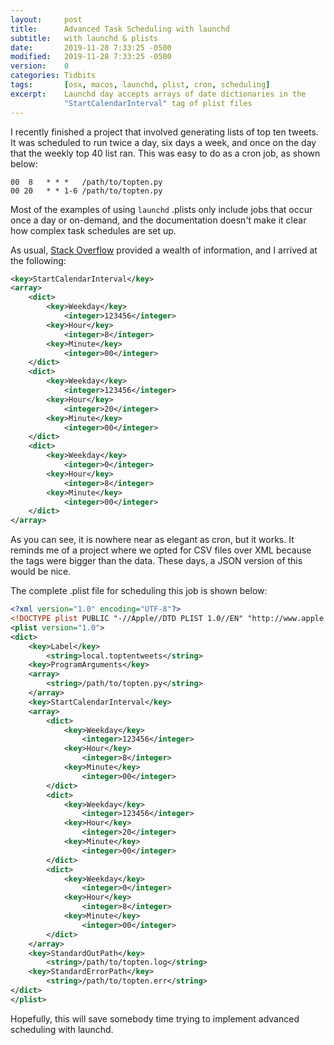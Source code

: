 ```yaml
---
layout:     post
title:      Advanced Task Scheduling with launchd
subtitle:   with launchd & plists
date:       2019-11-28 7:33:25 -0500
modified:   2019-11-28 7:33:25 -0500
version:    0
categories: Tidbits
tags:       [osx, macos, launchd, plist, cron, scheduling]
excerpt:    Launchd day accepts arrays of date dictionaries in the 
            "StartCalendarInterval" tag of plist files
---
```


I recently finished a project that involved generating lists of top ten 
tweets.  It was scheduled to run twice a day, six days a week, and once 
on the day that the weekly top 40 list ran.  This was easy to do as a 
cron job, as shown below:

```
00  8	* * *	/path/to/topten.py 
00 20	* * 1-6	/path/to/topten.py 
```

Most of the examples of using `launchd` .plists only include jobs that 
occur once a day or on-demand, and the documentation doesn't make it 
clear how complex task schedules are set up.

As usual, [Stack Overflow](https://stackoverflow.com) provided a wealth 
of information, and I arrived at the following:

```xml
<key>StartCalendarInterval</key>
<array>
    <dict>
        <key>Weekday</key>
            <integer>123456</integer>
        <key>Hour</key>
            <integer>8</integer>
        <key>Minute</key>
            <integer>00</integer>
    </dict>
    <dict>
        <key>Weekday</key>
            <integer>123456</integer>
        <key>Hour</key>
            <integer>20</integer>
        <key>Minute</key>
            <integer>00</integer>
    </dict>
    <dict>
        <key>Weekday</key>
            <integer>0</integer>
        <key>Hour</key>
            <integer>8</integer>
        <key>Minute</key>
            <integer>00</integer>
    </dict>
</array>
```

As you can see, it is nowhere near as elegant as cron, but it works.  It 
reminds me of a project where we opted for CSV files over XML because 
the tags were bigger than the data.  These days, a JSON version of this 
would be nice.

The complete .plist file for scheduling this job is shown below:

```xml
<?xml version="1.0" encoding="UTF-8"?>
<!DOCTYPE plist PUBLIC "-//Apple//DTD PLIST 1.0//EN" "http://www.apple.com/DTDs/PropertyList-1.0.dtd">
<plist version="1.0">
<dict>
	<key>Label</key>
		<string>local.toptentweets</string>
	<key>ProgramArguments</key>
	<array>
		<string>/path/to/topten.py</string>
	</array>
	<key>StartCalendarInterval</key>
	<array>
		<dict>
			<key>Weekday</key>
				<integer>123456</integer>
			<key>Hour</key>
				<integer>8</integer>
			<key>Minute</key>
				<integer>00</integer>
		</dict>
		<dict>
			<key>Weekday</key>
				<integer>123456</integer>
			<key>Hour</key>
				<integer>20</integer>
			<key>Minute</key>
				<integer>00</integer>
		</dict>
		<dict>
			<key>Weekday</key>
				<integer>0</integer>
			<key>Hour</key>
				<integer>8</integer>
			<key>Minute</key>
				<integer>00</integer>
		</dict>
	</array>
	<key>StandardOutPath</key>
		<string>/path/to/topten.log</string>
	<key>StandardErrorPath</key>
		<string>/path/to/topten.err</string>
</dict>
</plist>
```

Hopefully, this will save somebody time trying to implement advanced 
scheduling with launchd.
